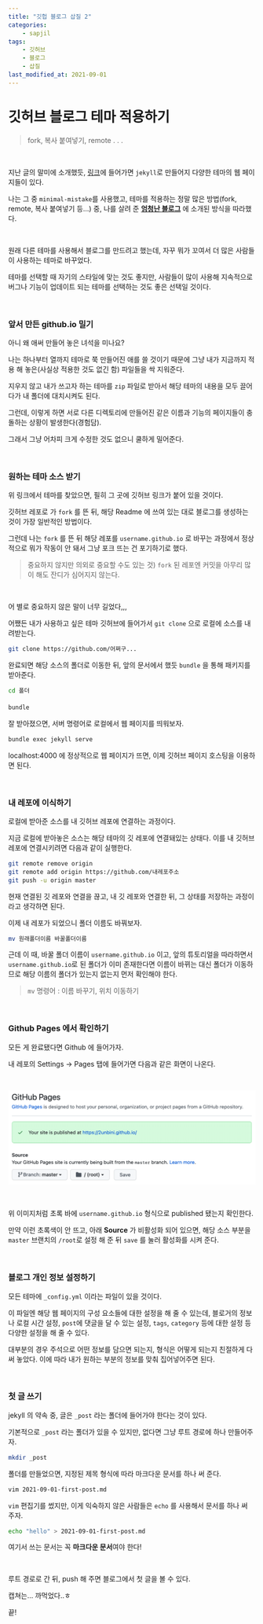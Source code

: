 ```yaml
---
title: "깃헙 블로그 삽질 2"
categories:
    - sapjil
tags:
    - 깃허브
    - 블로그
    - 삽질
last_modified_at: 2021-09-01
---
```


# 깃허브 블로그 테마 적용하기

> fork, 복사 붙여넣기, remote . . .

<br/>

지난 글의 말미에 소개했듯, [링크](http://jekyllthemes.org)에 들어가면 `jekyll`로 만들어지 다양한 테마의 웹 페이지들이 있다.

나는 그 중 `minimal-mistake`를 사용했고, 테마를 적용하는 정말 많은 방법(fork, remote, 복사 붙여넣기 등...) 중, 나를 살려 준 **[엄청난 블로그](https://devinlife.com/howto/)** 에 소개된 방식을 따라했다.

<br/>

원래 다른 테마를 사용해서 블로그를 만드려고 했는데, 자꾸 뭐가 꼬여서 더 많은 사람들이 사용하는 테마로 바꾸었다.

테마를 선택할 때 자기의 스타일에 맞는 것도 좋지만, 사람들이 많이 사용해 지속적으로 버그나 기능이 업데이트 되는 테마를 선택하는 것도 좋은 선택일 것이다.

<br/>

### 앞서 만든 github.io 밀기

아니 왜 애써 만들어 놓은 녀석을 미나요?

나는 하나부터 열까지 테마로 쭉 만들어진 애를 쓸 것이기 때문에 그냥 내가 지금까지 적용 해 놓은(사실상 적용한 것도 없긴 함) 파일들을 싹 지워준다.

지우지 않고 내가 쓰고자 하는 테마를 `zip` 파일로 받아서 해당 테마의 내용을 모두 끌어다가 내 폴더에 대치시켜도 된다.

그런데, 이렇게 하면 서로 다른 디렉토리에 만들어진 같은 이름과 기능의 페이지들이 충돌하는 상황이 발생한다(경험담).

그래서 그냥 어차피 크게 수정한 것도 없으니 쿨하게 밀어준다.


<br />

### 원하는 테마 소스 받기

위 링크에서 테마를 찾았으면, 필히 그 곳에 깃허브 링크가 붙어 있을 것이다.

깃허브 레포로 가 `fork` 를 뜬 뒤, 해당 Readme 에 쓰여 있는 대로 블로그를 생성하는 것이 가장 일반적인 방법이다.

그런데 나는 `fork` 를 뜬 뒤 해당 레포를 `username.github.io` 로 바꾸는 과정에서 정상적으로 뭐가 작동이 안 돼서 그냥 포크 뜨는 건 포기하기로 했다.

 > 중요하지 않지만 의외로 중요할 수도 있는 것) `fork` 된 레포엔 커밋을 아무리 많이 해도 잔디가 심어지지 않는다.

<br/>

어 별로 중요하지 않은 말이 너무 길었다,,,

어쨌든 내가 사용하고 싶은 테마 깃허브에 들어가서 `git clone` 으로 로컬에 소스를 내려받는다.

```zsh
git clone https://github.com/어쩌구...
```

완료되면 해당 소스의 폴더로 이동한 뒤, 앞의 문서에서 했듯 `bundle` 을 통해 패키지를 받아준다.

```zsh
cd 폴더

bundle
```

잘 받아졌으면, 서버 명령어로 로컬에서 웹 페이지를 띄워보자.

```zsh
bundle exec jekyll serve
```

localhost:4000 에 정상적으로 웹 페이지가 뜨면, 이제 깃허브 페이지 호스팅을 이용하면 된다.

<br/>

### 내 레포에 이식하기

로컬에 받아준 소스를 내 깃허브 레포에 연결하는 과정이다.

지금 로컬에 받아놓은 소스는 해당 테마의 깃 레포에 연결돼있는 상태다. 이를 내 깃허브 레포에 연결시키려면 다음과 같이 실행한다.

```zsh
git remote remove origin
git remote add origin https://github.com/내레포주소
git push -u origin master
```

현재 연결된 깃 레포와 연결을 끊고, 내 깃 레포와 연결한 뒤, 그 상태를 저장하는 과정이라고 생각하면 된다.

이제 내 레포가 되었으니 폴더 이름도 바꿔보자.

```zsh
mv 원래폴더이름 바꿀폴더이름
```

근데 이 때, 바꿀 폴더 이름이 `username.github.io` 이고, 앞의 튜토리얼을 따라하면서 `username.github.io`로 된 폴더가 이미 존재한다면 이름이 바뀌는 대신 폴더가 이동하므로 해당 이름의 폴더가 있는지 없는지 먼저 확인해야 한다.

> `mv` 명령어 : 이름 바꾸기, 위치 이동하기

<br/>

### Github Pages 에서 확인하기

모든 게 완료됐다면 Github 에 들어가자.

내 레포의 Settings -> Pages 탭에 들어가면 다음과 같은 화면이 나온다.

<br/>

![](../assets/images/sap-2/ghpages.png)

<br/>

위 이미지처럼 초록 바에 `username.github.io` 형식으로 published 됐는지 확인한다.

만약 이런 초록색이 안 뜨고, 아래 **Source** 가 비활성화 되어 있으면, 해당 소스 부분을 `master` 브랜치의 `/root`로 설정 해 준 뒤 `save` 를 눌러 활성화를 시켜 준다.

<br/>

### 블로그 개인 정보 설정하기

모든 테마에 `_config.yml` 이라는 파일이 있을 것이다.

이 파일엔 해당 웹 페이지의 구성 요소들에 대한 설정을 해 줄 수 있는데, 블로거의 정보나 로컬 시간 설정, `post`에 댓글을 달 수 있는 설정, `tags`, `category` 등에 대한 설정 등 다양한 설정을 해 줄 수 있다.

대부분의 경우 주석으로 어떤 정보를 담으면 되는지, 형식은 어떻게 되는지 친절하게 다 써 놓았다. 이에 따라 내가 원하는 부분의 정보를 맞춰 집어넣어주면 된다.

<br/>

### 첫 글 쓰기

jekyll 의 약속 중, 글은 `_post` 라는 폴더에 들어가야 한다는 것이 있다.

기본적으로 `_post` 라는 폴더가 있을 수 있지만, 없다면 그냥 루트 경로에 하나 만들어주자.

```zsh
mkdir _post
```

폴더를 만들었으면, 지정된 제목 형식에 따라 마크다운 문서를 하나 써 준다.

```zsh
vim 2021-09-01-first-post.md
```

`vim` 편집기를 썼지만, 이게 익숙하지 않은 사람들은 `echo` 를 사용해서 문서를 하나 써 주자.

```zsh
echo "hello" > 2021-09-01-first-post.md
```

여기서 쓰는 문서는 꼭 **마크다운 문서**여야 한다!

<br />

루트 경로로 간 뒤, push 해 주면 블로그에서 첫 글을 볼 수 있다.

캡쳐는... 까먹었다..ㅎ

끝!
